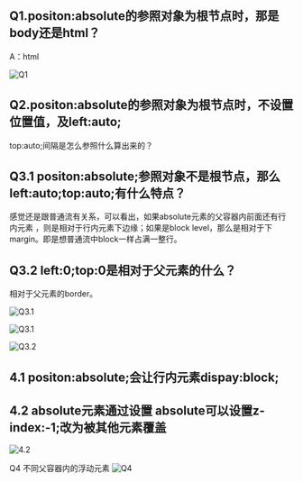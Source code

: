 ## Q1.positon:absolute的参照对象为根节点时，那是body还是html？
A：html

![[Q1](http://js.jirengu.com/jefakewuta/3/edit)](http://upload-images.jianshu.io/upload_images/5550805-d091e2e95c7aa13a.png?imageMogr2/auto-orient/strip%7CimageView2/2/w/1240)

## Q2.positon:absolute的参照对象为根节点时，不设置位置值，及left:auto;
top:auto;间隔是怎么参照什么算出来的？

## Q3.1 positon:absolute;参照对象不是根节点，那么left:auto;top:auto;有什么特点？
感觉还是跟普通流有关系，可以看出，如果absolute元素的父容器内前面还有行内元素 ，则是相对于行内元素下边缘；如果是block level，那么是相对于下margin。即是想普通流中block一样占满一整行。

## Q3.2 left:0;top:0是相对于父元素的什么？
相对于父元素的border。


![[Q3.1](http://js.jirengu.com/lokoyinepi/2/edit?html,css,output)](http://upload-images.jianshu.io/upload_images/5550805-306eac9c578607ad.png?imageMogr2/auto-orient/strip%7CimageView2/2/w/1240)

![Q3.1](http://upload-images.jianshu.io/upload_images/5550805-68835833fe87c1da.png?imageMogr2/auto-orient/strip%7CimageView2/2/w/1240)

![[Q3.2](http://js.jirengu.com/bafuheteru/2/edit)](http://upload-images.jianshu.io/upload_images/5550805-275667be164cf69e.png?imageMogr2/auto-orient/strip%7CimageView2/2/w/1240)

## 4.1 positon:absolute;会让行内元素dispay:block;
## 4.2 absolute元素通过设置 absolute可以设置z-index:-1;改为被其他元素覆盖

![[4.2](http://js.jirengu.com/heleqeqoda/2/edit)](http://upload-images.jianshu.io/upload_images/5550805-f62abcb43621b695.png?imageMogr2/auto-orient/strip%7CimageView2/2/w/1240)


Q4 不同父容器内的浮动元素
![[Q4](http://js.jirengu.com/kayitiyijo/2/edit)](http://upload-images.jianshu.io/upload_images/5550805-f0f87ba8aaf3f166.png?imageMogr2/auto-orient/strip%7CimageView2/2/w/1240)
